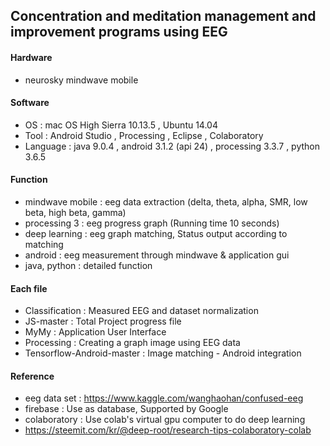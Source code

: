 ## Concentration and meditation management and improvement programs using EEG

#### Hardware
* neurosky mindwave mobile

#### Software
* OS : mac OS High Sierra 10.13.5 , Ubuntu 14.04
* Tool : Android Studio , Processing , Eclipse , Colaboratory
* Language : java 9.0.4 , android 3.1.2 (api 24) , processing 3.3.7 , python 3.6.5

#### Function
* mindwave mobile : eeg data extraction (delta, theta, alpha, SMR, low beta, high beta, gamma)
* processing 3 : eeg progress graph (Running time 10 seconds)
* deep learning : eeg graph matching, Status output according to matching
* android : eeg measurement through mindwave & application gui
* java, python : detailed function

#### Each file
* Classification : Measured EEG and dataset normalization
* JS-master : Total Project progress file
* MyMy : Application User Interface
* Processing : Creating a graph image using EEG data
* Tensorflow-Android-master : Image matching - Android integration

#### Reference
* eeg data set : https://www.kaggle.com/wanghaohan/confused-eeg
* firebase : Use as database, Supported by Google
* colaboratory : Use colab's virtual gpu computer to do deep learning
* https://steemit.com/kr/@deep-root/research-tips-colaboratory-colab
